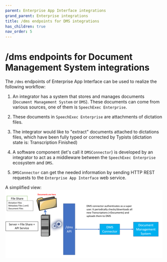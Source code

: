 ```yaml
---
parent: Enterprise App Interface integrations
grand_parent: Enterprise integrations
title: /dms endpoints for DMS integrations
has_children: true
nav_order: 5
---
```


# /dms endpoints for Document Management System integrations

The `/dms` endpoints of Enterprise App Interface can be used to realize the following workflow:
1. An integrator has a system that stores and manages documents (`Document Management System` or `DMS`). These documents can come from various sources, one of them is `SpeechExec Enterprise`.

1. These documents in `SpeechExec Enterprise` are attachments of dictation files.

1. The integrator would like to "extract" documents attached to dictations files, which have been fully typed or corrected by Typists (dictation state is: Transcription Finished)

1. A software component (let's call it `DMSConnector`) is developed by an integrator to act as a middleware between the `SpeechExec Enterprise` ecosystem and `DMS`.
1. `DMSConnector` can get the needed information by sending HTTP REST requests to the `Enterprise App Interface` web service.

A simplified view:
![/dms workflow overview](static/images/diagrams/EAI_DMS_overview.png)

